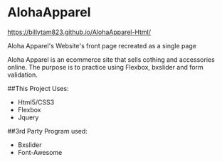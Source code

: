 # AlohaApparel
https://billytam823.github.io/AlohaApparel-Html/

Aloha Apparel's Website's front page recreated as a single page

Aloha Apparel is an ecommerce site that sells cothing and accessories online. 
The purpose is to practice using Flexbox, bxslider and form validation.

##This Project Uses:
- Html5/CSS3
- Flexbox
- Jquery

##3rd Party Program used:
- Bxslider
- Font-Awesome

